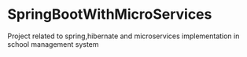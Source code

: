 # SpringBootWithMicroServices
Project related to spring,hibernate and microservices implementation in school management system
